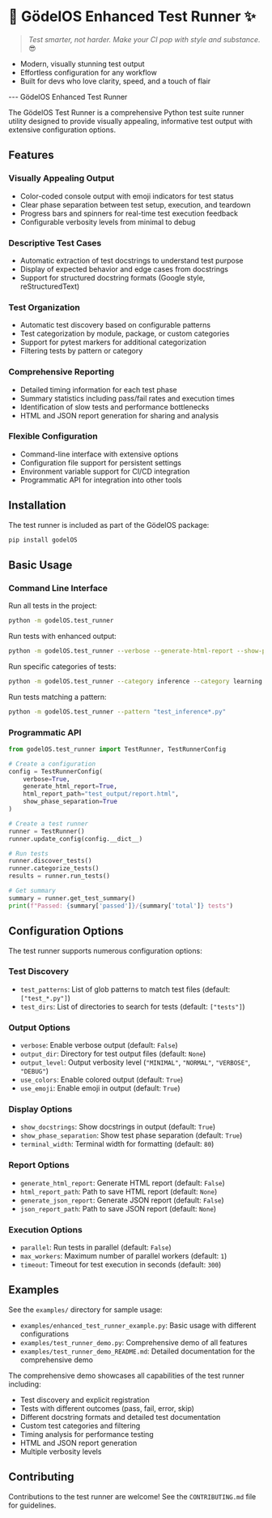 # 🚀 GödelOS Enhanced Test Runner ✨

> _Test smarter, not harder. Make your CI pop with style and substance._ 😎

- Modern, visually stunning test output
- Effortless configuration for any workflow
- Built for devs who love clarity, speed, and a touch of flair

--- GödelOS Enhanced Test Runner

The GödelOS Test Runner is a comprehensive Python test suite runner utility designed to provide visually appealing, informative test output with extensive configuration options.

## Features

### Visually Appealing Output
- Color-coded console output with emoji indicators for test status
- Clear phase separation between test setup, execution, and teardown
- Progress bars and spinners for real-time test execution feedback
- Configurable verbosity levels from minimal to debug

### Descriptive Test Cases
- Automatic extraction of test docstrings to understand test purpose
- Display of expected behavior and edge cases from docstrings
- Support for structured docstring formats (Google style, reStructuredText)

### Test Organization
- Automatic test discovery based on configurable patterns
- Test categorization by module, package, or custom categories
- Support for pytest markers for additional categorization
- Filtering tests by pattern or category

### Comprehensive Reporting
- Detailed timing information for each test phase
- Summary statistics including pass/fail rates and execution times
- Identification of slow tests and performance bottlenecks
- HTML and JSON report generation for sharing and analysis

### Flexible Configuration
- Command-line interface with extensive options
- Configuration file support for persistent settings
- Environment variable support for CI/CD integration
- Programmatic API for integration into other tools

## Installation

The test runner is included as part of the GödelOS package:

```bash
pip install godelOS
```

## Basic Usage

### Command Line Interface

Run all tests in the project:

```bash
python -m godelOS.test_runner
```

Run tests with enhanced output:

```bash
python -m godelOS.test_runner --verbose --generate-html-report --show-phase-separation
```

Run specific categories of tests:

```bash
python -m godelOS.test_runner --category inference --category learning
```

Run tests matching a pattern:

```bash
python -m godelOS.test_runner --pattern "test_inference*.py"
```

### Programmatic API

```python
from godelOS.test_runner import TestRunner, TestRunnerConfig

# Create a configuration
config = TestRunnerConfig(
    verbose=True,
    generate_html_report=True,
    html_report_path="test_output/report.html",
    show_phase_separation=True
)

# Create a test runner
runner = TestRunner()
runner.update_config(config.__dict__)

# Run tests
runner.discover_tests()
runner.categorize_tests()
results = runner.run_tests()

# Get summary
summary = runner.get_test_summary()
print(f"Passed: {summary['passed']}/{summary['total']} tests")
```

## Configuration Options

The test runner supports numerous configuration options:

### Test Discovery
- `test_patterns`: List of glob patterns to match test files (default: `["test_*.py"]`)
- `test_dirs`: List of directories to search for tests (default: `["tests"]`)

### Output Options
- `verbose`: Enable verbose output (default: `False`)
- `output_dir`: Directory for test output files (default: `None`)
- `output_level`: Output verbosity level (`"MINIMAL"`, `"NORMAL"`, `"VERBOSE"`, `"DEBUG"`)
- `use_colors`: Enable colored output (default: `True`)
- `use_emoji`: Enable emoji in output (default: `True`)

### Display Options
- `show_docstrings`: Show docstrings in output (default: `True`)
- `show_phase_separation`: Show test phase separation (default: `True`)
- `terminal_width`: Terminal width for formatting (default: `80`)

### Report Options
- `generate_html_report`: Generate HTML report (default: `False`)
- `html_report_path`: Path to save HTML report (default: `None`)
- `generate_json_report`: Generate JSON report (default: `False`)
- `json_report_path`: Path to save JSON report (default: `None`)

### Execution Options
- `parallel`: Run tests in parallel (default: `False`)
- `max_workers`: Maximum number of parallel workers (default: `1`)
- `timeout`: Timeout for test execution in seconds (default: `300`)

## Examples

See the `examples/` directory for sample usage:

- `examples/enhanced_test_runner_example.py`: Basic usage with different configurations
- `examples/test_runner_demo.py`: Comprehensive demo of all features
- `examples/test_runner_demo_README.md`: Detailed documentation for the comprehensive demo

The comprehensive demo showcases all capabilities of the test runner including:
- Test discovery and explicit registration
- Tests with different outcomes (pass, fail, error, skip)
- Different docstring formats and detailed test documentation
- Custom test categories and filtering
- Timing analysis for performance testing
- HTML and JSON report generation
- Multiple verbosity levels

## Contributing

Contributions to the test runner are welcome! See the `CONTRIBUTING.md` file for guidelines.